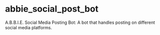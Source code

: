 # abbie_social_post_bot
A.B.B.I.E. Social Media Posting Bot: A bot that handles posting on different social media platforms.
